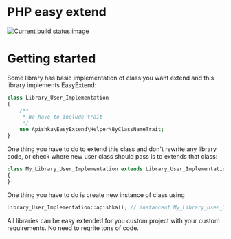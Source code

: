 # PHP easy extend

[![Current build status image][build-image]][Current build status]

<!-- References -->

[build-image]: http://img.shields.io/travis/apishka/easy-extend/master.svg "Current build status for the develop branch"
[Current build status]: https://travis-ci.org/apishka/easy-extend

# Getting started

Some library has basic implementation of class you want extend and this library implements EasyExtend:
```php
class Library_User_Implementation
{
    /**
     * We have to include trait
     */
    use Apishka\EasyExtend\Helper\ByClassNameTrait;
}
```

One thing you have to do to extend this class and don't rewrite any library code, or check where new user class should pass is to extends that class:

```php
class My_Library_User_Implementation extends Library_User_Implementation
{
}
```

One thing you have to do is create new instance of class using

```php
Library_User_Implementation::apishka(); // instanceof My_Library_User_Implementation
```

All libraries can be easy extended for you custom project with your custom requirements. No need to reqrite tons of code.
